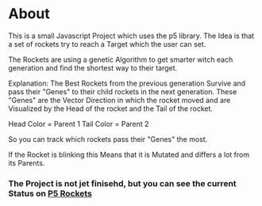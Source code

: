 # About

This is a small Javascript Project which uses the p5 library.
The Idea is that a set of rockets try to reach a Target which the user can set.

The Rockets are using a genetic Algorithm to get smarter witch each generation and find the shortest way to their target.

Explanation:
The Best Rockets from the previous generation Survive and pass their "Genes" to their child rockets in the next generation.
These "Genes" are the Vector Direction in which the rocket moved and are Visualized by the Head of the rocket and the Tail of the rocket.

Head Color = Parent 1
Tail Color = Parent 2

So you can track which rockets pass their "Genes" the most.

If the Rocket is blinking this Means that it is Mutated and differs a lot from its Parents.

### The Project is not jet finisehd, but you can see the current Status on [P5 Rockets](https://p5rockets.nimawg.ddnss.de/)

